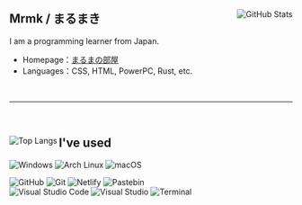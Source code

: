 <div>
  <a href="https://github.com/anuraghazra/github-readme-stats"><img align="right" alt="GitHub Stats" src="https://github-readme-stats.vercel.app/api?username=mrmkroll&show_icons=true&hide=prs,issues&bg_color=40,141439,050F2C,002046&title_color=a287ff&text_color=fff"/></a>
  
  ## Mrmk / まるまき
  I am a programming learner from Japan.
 
  * Homepage：[まるまの部屋](https://mrmkroll.github.io)
  * Languages：CSS, HTML, PowerPC, Rust, etc.
</div><br>

---
<br>
<div>
  <a href="https://github.com/anuraghazra/github-readme-stats"><img align="left" alt="Top Langs" src="https://github-readme-stats.vercel.app/api/top-langs/?username=mrmkroll&layout=compact&langs_count=10&bg_color=40,141439,050F2C,002046&title_color=a287ff&text_color=fff"/></a>

 ## I've used
  ![Windows](https://img.shields.io/badge/Windows-0078D6?&logo=windows&logoColor=white&style=for-the-badge)
  ![Arch Linux](https://img.shields.io/badge/Arch%20Linux-1793D1?&logo=arch+linux&logoColor=white&style=for-the-badge)
  ![macOS](https://img.shields.io/badge/mac-000000?&logo=apple&logoColor=white&style=for-the-badge)<br>

  ![GitHub](https://img.shields.io/badge/GitHub-181717?&logo=github&logoColor=white&style=for-the-badge)
  ![Git](https://img.shields.io/badge/Git-F05032?&logo=git&logoColor=white&style=for-the-badge)
  ![Netlify](https://img.shields.io/badge/Netlify-00C7B7?&logo=netlify&logoColor=white&style=for-the-badge)
  ![Pastebin](https://img.shields.io/badge/Pastebin-02456C?&logo=pastebin&logoColor=white&style=for-the-badge)<br>
  ![Visual Studio Code](https://img.shields.io/badge/Visual%20Studio%20Code-007ACC?logo=visual+studio+code&logoColor=white&style=for-the-badge)
  ![Visual Studio](https://img.shields.io/badge/Visual%20Studio-5C2D91?logo=visual+studio&logoColor=white&style=for-the-badge)
  ![Terminal](https://img.shields.io/badge/Terminal-4D4D4D?&logo=windows-terminal&logoColor=white&style=for-the-badge)
</div>